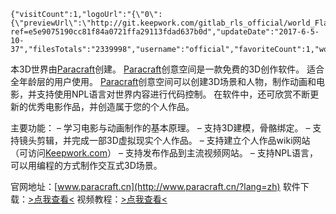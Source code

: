 <!-- BEGIN_AUTOGEN: do NOT edit in this block -->
```@wiki/js/world3D
{"visitCount":1,"logoUrl":"{\"0\":{\"previewUrl\":\"http://git.keepwork.com/gitlab_rls_official/world_FlappyChicken/raw/master/preview.jpg\"}}","opusId":163,"desc":"","version":2,"worldUrl":"http://git.keepwork.com/gitlab_rls_official/world_FlappyChicken/repository/archive.zip?ref=e5e9075190cc81f84a0721ffa29113fdad637b0d","updateDate":"2017-6-5-10-37","filesTotals":"2339998","username":"official","favoriteCount":1,"worldName":"FlappyChicken"}
```
<!-- END_AUTOGEN-->
本3D世界由[Paracraft](http://www.paracraft.cn/?lang=zh)创建。
[Paracraft](http://www.paracraft.cn/?lang=zh)创意空间是一款免费的3D创作软件。
适合全年龄层的用户使用。
[Paracraft](http://www.paracraft.cn/?lang=zh)创意空间可以创建3D场景和人物，制作动画和电影，并支持使用NPL语言对世界内容进行代码控制。
在软件中，还可欣赏不断更新的优秀电影作品，并创造属于您的个人作品。

主要功能：
– 学习电影与动画制作的基本原理。
– 支持3D建模，骨骼绑定。
– 支持镜头剪辑，并完成一部3D虚拟现实个人作品。
– 支持建立个人作品wiki网站（可访问[Keepwork.com](http://keepwork.com)）
– 支持发布作品到主流视频网站。
– 支持NPL语言，可以用编程的方式制作交互式3D场景。

官网地址：[www.paracraft.cn](http://www.paracraft.cn/?lang=zh)
软件下载：[>点我查看<](http://www.paracraft.cn/download?lang=zh)
视频教程：[>点我查看<](https://github.com/LiXizhi/HourOfCode/wiki)

```@wiki/js/comment

```
